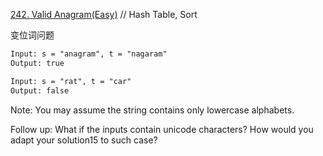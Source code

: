 [242. Valid Anagram(Easy)](https://leetcode.com/problems/valid-anagram/)
// Hash Table, Sort

变位词问题
```html
Input: s = "anagram", t = "nagaram"
Output: true

Input: s = "rat", t = "car"
Output: false
```

Note:
You may assume the string contains only lowercase alphabets.

Follow up:
What if the inputs contain unicode characters? How would you adapt your solution15 to such case?
